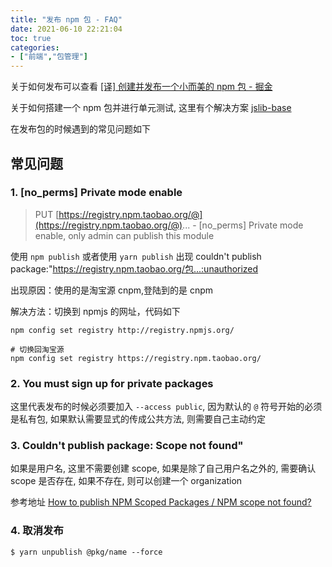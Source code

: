 ```yaml
---
title: "发布 npm 包 - FAQ"
date: 2021-06-10 22:21:04
toc: true
categories:
- ["前端","包管理"]
---
```


关于如何发布可以查看  [[译] 创建并发布一个小而美的 npm 包 - 掘金](https://juejin.im/post/6844903751833092104)

关于如何搭建一个 npm 包并进行单元测试, 这里有个解决方案 [jslib-base](https://github.com/yanhaijing/jslib-base/blob/master/README.zh-CN.md)

在发布包的时候遇到的常见问题如下




## 常见问题


### 1. [no_perms] Private mode enable
> PUT [https://registry.npm.taobao.org/@](https://registry.npm.taobao.org/@)... - [no_perms] Private mode enable, only admin can publish this module


使用 `npm publish` 或者使用 `yarn publish` 出现 couldn't publish package:"https://registry.npm.taobao.org/包...:unauthorized

出现原因：使用的是淘宝源 cnpm,登陆到的是 cnpm

解决方法：切换到 npmjs 的网址，代码如下

```
npm config set registry http://registry.npmjs.org/

# 切换回淘宝源
npm config set registry https://registry.npm.taobao.org/
```


### 2. You must sign up for private packages

这里代表发布的时候必须要加入 `--access public`, 因为默认的 `@` 符号开始的必须是私有包, 如果默认需要显式的传成公共方法, 则需要自己主动约定


### 3. Couldn't publish package: Scope not found"

如果是用户名, 这里不需要创建 scope, 如果是除了自己用户名之外的, 需要确认 scope 是否存在, 如果不存在, 则可以创建一个 organization

参考地址 [How to publish NPM Scoped Packages / NPM scope not found?](https://stackoverflow.com/questions/43824012/how-to-publish-npm-scoped-packages-npm-scope-not-found)


### 4. 取消发布

```
$ yarn unpublish @pkg/name --force
```


